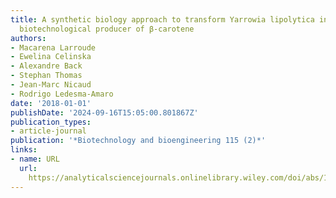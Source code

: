 ```yaml
---
title: A synthetic biology approach to transform Yarrowia lipolytica into a competitive
  biotechnological producer of β‐carotene
authors:
- Macarena Larroude
- Ewelina Celinska
- Alexandre Back
- Stephan Thomas
- Jean‐Marc Nicaud
- Rodrigo Ledesma‐Amaro
date: '2018-01-01'
publishDate: '2024-09-16T15:05:00.801867Z'
publication_types:
- article-journal
publication: '*Biotechnology and bioengineering 115 (2)*'
links:
- name: URL
  url: 
    https://analyticalsciencejournals.onlinelibrary.wiley.com/doi/abs/10.1002/bit.26473
---
```

